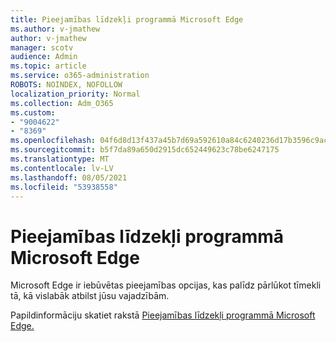 ```yaml
---
title: Pieejamības līdzekļi programmā Microsoft Edge
ms.author: v-jmathew
author: v-jmathew
manager: scotv
audience: Admin
ms.topic: article
ms.service: o365-administration
ROBOTS: NOINDEX, NOFOLLOW
localization_priority: Normal
ms.collection: Adm_O365
ms.custom:
- "9004622"
- "8369"
ms.openlocfilehash: 04f6d8d13f437a45b7d69a592610a84c6240236d17b3596c9ac28dcd3c3cacc9
ms.sourcegitcommit: b5f7da89a650d2915dc652449623c78be6247175
ms.translationtype: MT
ms.contentlocale: lv-LV
ms.lasthandoff: 08/05/2021
ms.locfileid: "53938558"
---
```

# <a name="accessibility-features-in-microsoft-edge"></a>Pieejamības līdzekļi programmā Microsoft Edge

Microsoft Edge ir iebūvētas pieejamības opcijas, kas palīdz pārlūkot tīmekli tā, kā vislabāk atbilst jūsu vajadzībām.

Papildinformāciju skatiet rakstā [Pieejamības līdzekļi programmā Microsoft Edge.](https://go.microsoft.com/fwlink/?linkid=2153648)
